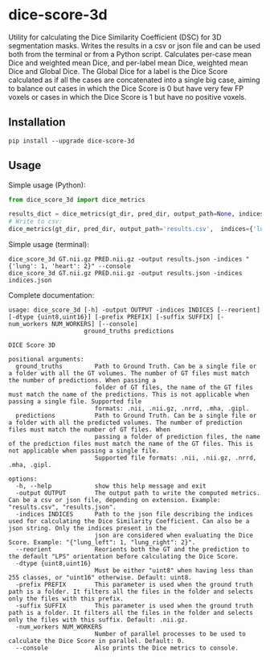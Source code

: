 # dice-score-3d
Utility for calculating the Dice Similarity Coefficient (DSC) for 3D segmentation masks. Writes the results in a csv or json file and can be used both from the terminal or from a Python script. 
Calculates per-case mean Dice and weighted mean Dice, and per-label mean Dice, weighted mean Dice and Global Dice. The Global Dice for a label is the Dice Score calculated as if all the cases are concatenated into a single big case, aiming to balance out cases in which the Dice Score is 0 but have very few FP voxels or cases in which the Dice Score is 1 but have no positive voxels.

## Installation

```
pip install --upgrade dice-score-3d
```

## Usage

Simple usage (Python):
```py
from dice_score_3d import dice_metrics

results_dict = dice_metrics(gt_dir, pred_dir, output_path=None, indices={'lung': 1, 'heart': 2}, suffix='.nii.gz')
# Write to csv: 
dice_metrics(gt_dir, pred_dir, output_path='results.csv',  indices={'lung': 1, 'heart': 2}, suffix='.nii.gz', num_workers=8)
```

Simple usage (terminal):
```
dice_score_3d GT.nii.gz PRED.nii.gz -output results.json -indices "{'lung': 1, 'heart': 2}" --console
dice_score_3d GT.nii.gz PRED.nii.gz -output results.json -indices indices.json
```

Complete documentation:
```
usage: dice_score_3d [-h] -output OUTPUT -indices INDICES [--reorient] [-dtype {uint8,uint16}] [-prefix PREFIX] [-suffix SUFFIX] [-num_workers NUM_WORKERS] [--console]
                     ground_truths predictions

DICE Score 3D

positional arguments:
  ground_truths         Path to Ground Truth. Can be a single file or a folder with all the GT volumes. The number of GT files must match the number of predictions. When passing a     
                        folder of GT files, the name of the GT files must match the name of the predictions. This is not applicable when passing a single file. Supported file
                        formats: .nii, .nii.gz, .nrrd, .mha, .gipl.
  predictions           Path to Ground Truth. Can be a single file or a folder with all the predicted volumes. The number of prediction files must match the number of GT files. When   
                        passing a folder of prediction files, the name of the prediction files must match the name of the GT files. This is not applicable when passing a single file.  
                        Supported file formats: .nii, .nii.gz, .nrrd, .mha, .gipl.

options:
  -h, --help            show this help message and exit
  -output OUTPUT        The output path to write the computed metrics. Can be a csv or json file, depending on extension. Example: "results.csv", "results.json".
  -indices INDICES      Path to the json file describing the indices used for calculating the Dice Similarity Coefficient. Can also be a json string. Only the indices present in the   
                        json are considered when evaluating the Dice Score. Example: "{"lung_left": 1, "lung_right": 2}".
  --reorient            Reorients both the GT and the prediction to the default "LPS" orientation before calculating the Dice Score.
  -dtype {uint8,uint16}
                        Must be either "uint8" when having less than 255 classes, or "uint16" otherwise. Default: uint8.
  -prefix PREFIX        This parameter is used when the ground truth path is a folder. It filters all the files in the folder and selects only the files with this prefix.
  -suffix SUFFIX        This parameter is used when the ground truth path is a folder. It filters all the files in the folder and selects only the files with this suffix. Default: .nii.gz.
  -num_workers NUM_WORKERS
                        Number of parallel processes to be used to calculate the Dice Score in parallel. Default: 0.
  --console             Also prints the Dice metrics to console.
```
